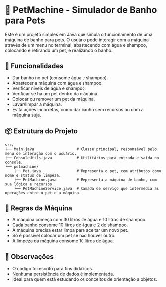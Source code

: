# 🐾 PetMachine - Simulador de Banho para Pets

Este é um projeto simples em Java que simula o funcionamento de uma máquina de banho para pets. O usuário pode interagir com a máquina através de um menu no terminal, abastecendo com água e shampoo, colocando e retirando um pet, e realizando o banho.

## 🧠 Funcionalidades

- Dar banho no pet (consome água e shampoo).
- Abastecer a máquina com água e shampoo.
- Verificar níveis de água e shampoo.
- Verificar se há um pet dentro da máquina.
- Colocar ou remover um pet da máquina.
- Lavar/limpar a máquina.
- Evita ações incorretas, como dar banho sem recursos ou com a máquina suja.

## 📦 Estrutura do Projeto

```
src/
├── Main.java                   # Classe principal, responsável pelo menu de interação com o usuário.
├── ConsoleUtils.java           # Utilitários para entrada e saída no console.
└── petmachine/
    ├── Pet.java                # Representa o pet, com atributos como nome e status de limpeza.
    ├── PetMachine.java         # Representa a máquina de banho, com sua lógica e recursos.
    └── PetMachineService.java  # Camada de serviço que intermedia as operações entre o pet e a máquina.

```

## 🧼 Regras da Máquina

- A máquina começa com 30 litros de água e 10 litros de shampoo.
- Cada banho consome 10 litros de água e 2 de shampoo.
- A máquina precisa estar limpa para aceitar um novo pet.
- Só é possível colocar um pet se não houver outro.
- A limpeza da máquina consome 10 litros de água.

## 📌 Observações

- O código foi escrito para fins didáticos.
- Nenhuma persistência de dados é implementada.
- Ideal para quem está estudando os conceitos de orientação a objetos.
